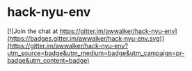 # hack-nyu-env

[![Join the chat at https://gitter.im/awwalker/hack-nyu-env](https://badges.gitter.im/awwalker/hack-nyu-env.svg)](https://gitter.im/awwalker/hack-nyu-env?utm_source=badge&utm_medium=badge&utm_campaign=pr-badge&utm_content=badge)
